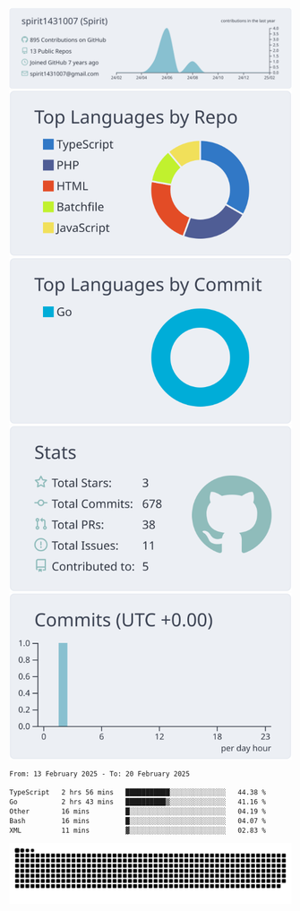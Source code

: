 [![](https://raw.githubusercontent.com/spirit1431007/spirit1431007/master/profile-summary-card-output/nord_bright/0-profile-details.svg)](https://git.io/spiritx)
[![](https://raw.githubusercontent.com/spirit1431007/spirit1431007/master/profile-summary-card-output/nord_bright/1-repos-per-language.svg)](https://git.io/spiritx) [![](https://raw.githubusercontent.com/spirit1431007/spirit1431007/master/profile-summary-card-output/nord_bright/2-most-commit-language.svg)](https://git.io/spiritx)
[![](https://raw.githubusercontent.com/spirit1431007/spirit1431007/master/profile-summary-card-output/nord_bright/3-stats.svg)](https://git.io/spiritx) [![](https://raw.githubusercontent.com/spirit1431007/spirit1431007/master/profile-summary-card-output/nord_bright/4-productive-time.svg)](https://git.io/spiritx)

<!--START_SECTION:waka-->

```txt
From: 13 February 2025 - To: 20 February 2025

TypeScript   2 hrs 56 mins   ███████████░░░░░░░░░░░░░░   44.38 %
Go           2 hrs 43 mins   ██████████▒░░░░░░░░░░░░░░   41.16 %
Other        16 mins         █░░░░░░░░░░░░░░░░░░░░░░░░   04.19 %
Bash         16 mins         █░░░░░░░░░░░░░░░░░░░░░░░░   04.07 %
XML          11 mins         ▓░░░░░░░░░░░░░░░░░░░░░░░░   02.83 %
```

<!--END_SECTION:waka-->

![contribution](https://github.com/spirit1431007/spirit1431007/blob/output/github-contribution-grid-snake.svg)
